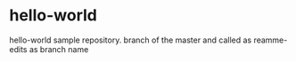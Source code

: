 # hello-world
hello-world sample repository.
branch of the master and called as reamme-edits as branch name
